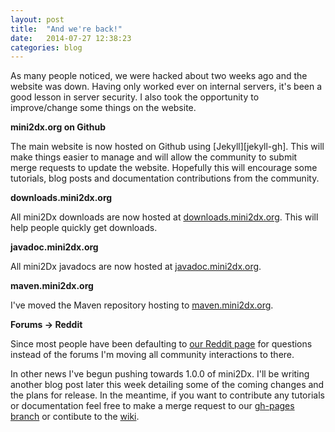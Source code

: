 ```yaml
---
layout: post
title:  "And we're back!"
date:   2014-07-27 12:38:23
categories: blog
---
```


As many people noticed, we were hacked about two weeks ago and the website was down. Having only worked ever on internal servers, it's been a good lesson in server security. I also took the opportunity to improve/change some things on the website.

**mini2dx.org on Github**

The main website is now hosted on Github using [Jekyll][jekyll-gh]. This will make things easier to manage and will allow the community to submit merge requests to update the website. Hopefully this will encourage some tutorials, blog posts and documentation contributions from the community.

**downloads.mini2dx.org**

All mini2Dx downloads are now hosted at <a href="http://downloads.mini2dx.org">downloads.mini2dx.org</a>. This will help people quickly get downloads.

**javadoc.mini2dx.org**

All mini2Dx javadocs are now hosted at <a href="http://javadoc.mini2dx.org">javadoc.mini2dx.org</a>.

**maven.mini2dx.org**

I've moved the Maven repository hosting to <a href="http://maven.mini2dx.org">maven.mini2dx.org</a>.

**Forums -> Reddit**

Since most people have been defaulting to <a href="http://www.reddit.com/r/mini2Dx">our Reddit page</a> for questions instead of the forums I'm moving all community interactions to there.

In other news I've begun pushing towards 1.0.0 of mini2Dx. I'll be writing another blog post later this week detailing some of the coming changes and the plans for release. In the meantime, if you want to contribute any tutorials or documentation feel free to make a merge request to our <a href="https://github.com/tomcashman/mini2Dx/tree/gh-pages">gh-pages branch</a> or contibute to the <a href="https://github.com/tomcashman/mini2Dx/wiki">wiki</a>.
